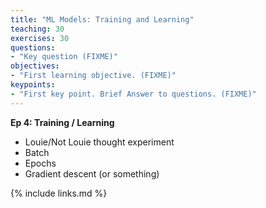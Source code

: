 ```yaml
---
title: "ML Models: Training and Learning"
teaching: 30
exercises: 30
questions:
- "Key question (FIXME)"
objectives:
- "First learning objective. (FIXME)"
keypoints:
- "First key point. Brief Answer to questions. (FIXME)"
---
```

**Ep 4: Training / Learning**
- Louie/Not Louie thought experiment
- Batch
- Epochs
- Gradient descent (or something)

{% include links.md %}
